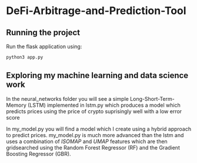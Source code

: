 # DeFi-Arbitrage-and-Prediction-Tool


## Running the project

Run the flask application using:
```bash
python3 app.py
```

## Exploring my machine learning and data science work

In the neural_networks folder you will see a simple Long-Short-Term-Memory (LSTM) implemented in lstm.py which produces a model which predicts prices using the price of crypto suprisingly well with a low error score

In my_model.py you will find a model which I create using a hybrid approach to predict prices.
my_model.py is much more advanced than the lstm and uses a combination of <i>ISOMAP</i> and <i>UMAP</i> features which are then gridsearched using the Random Forest Regressor (RF) and the Gradient Boosting Regressor (GBR).